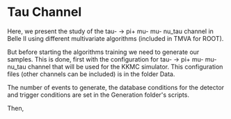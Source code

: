 # Tau Channel

Here, we present the study of the tau- -> pi+ mu- mu- nu_tau channel in Belle II using different multivariate algorithms (included in TMVA for ROOT).

But before starting the algorithms training we need to generate our samples. This is done, first with the configuration for tau- -> pi+ mu- mu- nu_tau channel that will be used for the KKMC simulator.  This configuration files (other channels can be included) is in the folder Data.

The number of events to generate, the database conditions for the detector and trigger conditions are set in the Generation folder's scripts.

Then,  

   
    
 

